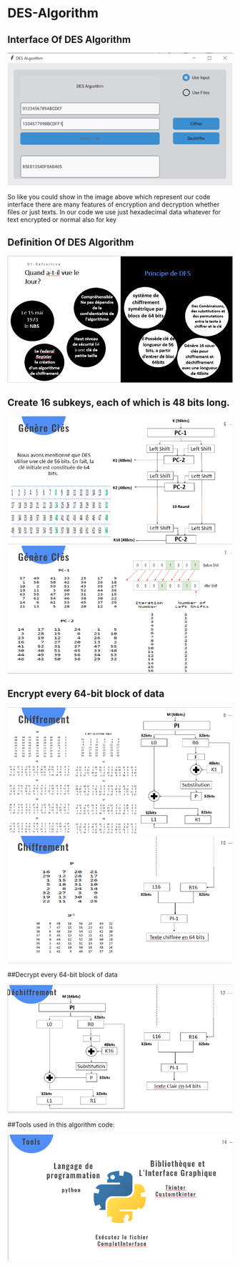 # DES-Algorithm
## Interface Of DES Algorithm 

![This is an image](0.PNG)<br/>

So like you could show in the image above which represent our code interface there are many features of encryption and decryption whether files or just texts.
In our code we use just hexadecimal data whatever for text encrypted or normal also for key

## Definition Of DES Algorithm 

![This is an image](1.PNG)<br/>

## Create 16 subkeys, each of which is 48 bits long.

![This is an image](3.PNG)<br/>
![This is an image](4.PNG)<br/>


## Encrypt every 64-bit block of data

![This is an image](6.PNG)<br/>
![This is an image](7.PNG)<br/>


##Decrypt every 64-bit block of data<br/>

![This is an image](9.PNG)<br/>

##Tools used in this algorithm code:

![This is an image](10.PNG)<br/>
